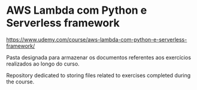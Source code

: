 # AWS Lambda com Python e Serverless framework

https://www.udemy.com/course/aws-lambda-com-python-e-serverless-framework/

Pasta designada para armazenar os documentos referentes aos exercícios realizados ao longo do curso.


Repository dedicated to storing files related to exercises completed during the course.
